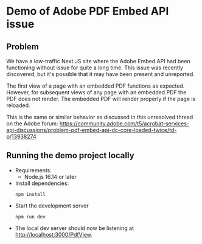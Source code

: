 # Demo of Adobe PDF Embed API issue

## Problem
We have a low-traffic Next.JS site where the Adobe Embed API had been functioning without issue for quite
a long time. This issue was recently discovered, but it's possible that it may have been present and unreported.

The first view of a page with an embedded PDF functions as expected.  However, for subsequent views of any page
with an embedded PDF the PDF does not render.  The embedded PDF will render properly if the page is reloaded.

This is the same or similar behavior as discussed in this unresolved thread on the Adobe forum:
https://community.adobe.com/t5/acrobat-services-api-discussions/problem-pdf-embed-api-dc-core-loaded-twice/td-p/13938274

## Running the demo project locally
- Requirements:
  - Node.js 16.14 or later
- Install dependencies:
  ```
  npm install
  ```
- Start the development server
  ```
  npm run dev
  ```
- The local dev server should now be listening at [http://localhost:3000/PdfView](http://localhost:3000/PdfView).

